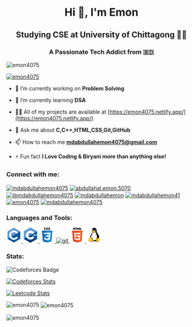 
<h1 align="center">Hi 👋, I'm Emon</h1>
<h2 align="center">Studying CSE at University of Chittagong 👨‍💻</h2>
<h3 align="center">A Passionate Tech Addict from 🇧🇩</h3>

<p align="left"> <img src="https://komarev.com/ghpvc/?username=emon4075&label=Profile%20views&color=0e75b6&style=flat" alt="emon4075" /> </p>

<p align="left"> <a href="https://github.com/ryo-ma/github-profile-trophy"><img src="https://github-profile-trophy.vercel.app/?username=emon4075" alt="emon4075" /></a> </p>

- 🔭 I’m currently working on **Problem Solving**

- 🌱 I’m currently learning **DSA**

- 👨‍💻 All of my projects are available at [https://emon4075.netlify.app/](https://emon4075.netlify.app/)

- 💬 Ask me about **C,C++,HTML,CSS,Git,GitHub**

- 📫 How to reach me **mdabdullahemon4075@gmail.com**

- ⚡ Fun fact **I Love Coding & Biryani more than anything else!**

<h3 align="left">Connect with me:</h3>
<p align="left">
<a href="https://linkedin.com/in/mdabdullahemon4075" target="blank"><img align="center" src="https://raw.githubusercontent.com/rahuldkjain/github-profile-readme-generator/master/src/images/icons/Social/linked-in-alt.svg" alt="mdabdullahemon4075" height="30" width="40" /></a>
<a href="https://fb.com/abdullahal.emon.5070" target="blank"><img align="center" src="https://raw.githubusercontent.com/rahuldkjain/github-profile-readme-generator/master/src/images/icons/Social/facebook.svg" alt="abdullahal.emon.5070" height="30" width="40" /></a>
<a href="https://medium.com/@mdabdullahemon4075" target="blank"><img align="center" src="https://raw.githubusercontent.com/rahuldkjain/github-profile-readme-generator/master/src/images/icons/Social/medium.svg" alt="@mdabdullahemon4075" height="30" width="40" /></a>
<a href="https://www.codechef.com/users/mdabdullahemon" target="blank"><img align="center" src="https://cdn.jsdelivr.net/npm/simple-icons@3.1.0/icons/codechef.svg" alt="mdabdullahemon" height="30" width="40" /></a>
<a href="https://www.hackerrank.com/mdabdullahemon41" target="blank"><img align="center" src="https://raw.githubusercontent.com/rahuldkjain/github-profile-readme-generator/master/src/images/icons/Social/hackerrank.svg" alt="mdabdullahemon41" height="30" width="40" /></a>
<a href="https://codeforces.com/profile/emon4075" target="blank"><img align="center" src="https://raw.githubusercontent.com/rahuldkjain/github-profile-readme-generator/master/src/images/icons/Social/codeforces.svg" alt="emon4075" height="30" width="40" /></a>
<a href="https://www.leetcode.com/mdabdullahemon4075" target="blank"><img align="center" src="https://raw.githubusercontent.com/rahuldkjain/github-profile-readme-generator/master/src/images/icons/Social/leet-code.svg" alt="mdabdullahemon4075" height="30" width="40" /></a>
</p>

<h3 align="left">Languages and Tools:</h3>
<p align="left"> <a href="https://www.cprogramming.com/" target="_blank" rel="noreferrer"> <img src="https://raw.githubusercontent.com/devicons/devicon/master/icons/c/c-original.svg" alt="c" width="40" height="40"/> </a> <a href="https://www.w3schools.com/cpp/" target="_blank" rel="noreferrer"> <img src="https://raw.githubusercontent.com/devicons/devicon/master/icons/cplusplus/cplusplus-original.svg" alt="cplusplus" width="40" height="40"/> </a> <a href="https://www.w3schools.com/css/" target="_blank" rel="noreferrer"> <img src="https://raw.githubusercontent.com/devicons/devicon/master/icons/css3/css3-original-wordmark.svg" alt="css3" width="40" height="40"/> </a> <a href="https://git-scm.com/" target="_blank" rel="noreferrer"> <img src="https://www.vectorlogo.zone/logos/git-scm/git-scm-icon.svg" alt="git" width="40" height="40"/> </a> <a href="https://www.w3.org/html/" target="_blank" rel="noreferrer"> <img src="https://raw.githubusercontent.com/devicons/devicon/master/icons/html5/html5-original-wordmark.svg" alt="html5" width="40" height="40"/> </a> <a href="https://www.linux.org/" target="_blank" rel="noreferrer"> <img src="https://raw.githubusercontent.com/devicons/devicon/master/icons/linux/linux-original.svg" alt="linux" width="40" height="40"/> </a> </p>

<h3 align="left">Stats:</h3>

![Codeforces Badge](https://codeforces-readme-stats.vercel.app/api/badge?username=emon4075)

[![Codeforces Stats](https://codeforces-readme-stats.vercel.app/api/card?username=emon4075)](https://codeforces.com/profile/emon4075)


[![Leetcode Stats](https://leetcard.jacoblin.cool/mdabdullahemon4075?theme=wtf)](https://leetcode.com/mdabdullahemon4075)


<p><img align="left" src="https://github-readme-stats.vercel.app/api/top-langs?username=emon4075&show_icons=true&locale=en&layout=compact" alt="emon4075" /></p>

<p>&nbsp;<img align="center" src="https://github-readme-stats.vercel.app/api?username=emon4075&show_icons=true&locale=en" alt="emon4075" /></p>

<p><img align="center" src="https://github-readme-streak-stats.herokuapp.com/?user=emon4075&" alt="emon4075" /></p>
